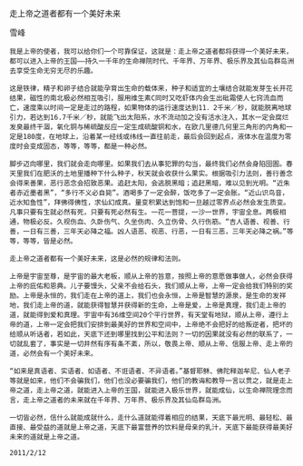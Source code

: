 走上帝之道者都有一个美好未来

雪峰


    我是上帝的使者，我可以给你们一个可靠保证，这就是：走上帝之道者都将获得一个美好未来，都可以进入上帝的王国——持久一千年的生命禅院时代、千年界、万年界、极乐界及其仙岛群岛洲去享受生命无穷无尽的乐趣。

    这是铁律，精子和卵子结合就能孕育出生命的载体来，种子和适宜的土壤结合就能发芽生长开花结果，磁性的南北极必然相互吸引，服用维生素C同时又吃虾体内会生出砒霜使人七窍流血而亡，速度乘以时间一定是走过的路程，如果物体的运行速度达到11．2千米／秒，就能脱离地球引力，若达到16.7千米／秒，就能飞出太阳系，水不流动加之没有活水注入，其水一定会腐烂发臭最终干涸，氧化铜与稀硫酸反应一定生成硫酸铜和水，在欧几里德几何里三角形的内角和一定是180度，在地球上，沿着某一经线或纬线一直往前走，最后会回到起点，液体水在温度为零度时会变成固态，等等，等等，都是一种必然。

    脚步迈向哪里，我们就会走向哪里。如果我们去从事犯罪的勾当，最终我们必然会身陷囹圄。春天里我们在肥沃的土地里播种下什么种子，秋天就会收获什么果实。根据吸引力法则，善行善念会得来善果，恶行恶念会招致恶果。追赶太阳，会逃脱黑暗；追赶黑暗，难以见到光明。“近朱者赤近墨者黑”，“多行不义必自毙”。酒喝多了一定会醉，饭吃多了一定会胀。“近山识鸟音，近水知鱼性”，拜佛得佛性，求仙幻成真。量变积累达到饱和一旦越过零界点必然会发生质变。凡事只要有生就必然有死，只要有死必然有生。一花一菩提，一沙一世界，宇宙全息。两极相通，物极必反。久视伤血、久卧伤气、久坐伤肉、久立伤骨、久行伤筋。“吉人语善、视善、行善，一日有三善，三年天必降之福。凶人语恶、视恶、行恶，一日有三恶，三年天必降之祸。”等等，等等，皆是必然。

    走上帝之道者都有一个美好未来，这是必然的规律和法则。

    上帝是宇宙至尊，是宇宙的最大老板，顺从上帝的旨意，按照上帝的意愿做事做人，必然会获得上帝的庇佑和恩典。儿子要馒头，父亲不会给石头，我们顺从上帝，上帝一定会给我们特别的奖励。上帝是永恒的，我们走在上帝的道上，我们也会永恒，上帝是智慧的源泉，是生命的发祥地，我们走上帝的道，就能获得智慧并获得新的生命，上帝是爱，上帝是真理，我们走上帝的道，就能得到爱和真理。宇宙中有36维空间20个平行世界，有天堂有地狱，顺从上帝，遵行上帝的道，上帝一定会把我们安排到最美好的世界和空间中，上帝绝不会把好的给叛逆者，把坏的给顺从听话者，若如此，天底下还到哪里找到公平和法则？一切的因果就没有必然的联系了，一切就乱套了，事实是一切井然有序有条不紊，所以，敬畏上帝、顺从上帝、信服上帝、走上帝的道，必然会有一个美好未来。

    “如来是真语者、实语者、如语者、不诳语者、不异语者。”基督耶稣、佛陀释迦牟尼、仙人老子等就是如来，他们不会骗我们，他们也没必要骗我们，他们的教诲和教导一言以贯之，就是走上帝之道，走上帝之道，就能进入上帝的王国，就能进入极乐世界，就能成仙，以生命禅院理念而言，走上帝之道者的未来就在千年界、万年界、极乐界及其仙岛群岛洲。

    一切皆必然，信什么就能成就什么，走什么道就能得着相应的结果，天底下最光明、最轻松、最直接、最受益的道就是上帝之道，天底下最富营养的饮料是母亲的乳汁，天底下最能获得最美好未来的道就是上帝之道。

    2011/2/12



